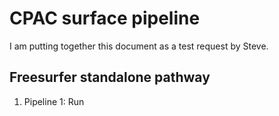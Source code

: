 # CPAC surface pipeline


I am putting together this document as a test request by Steve.

## Freesurfer standalone pathway
1. Pipeline 1: Run